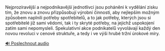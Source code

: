 
Nejprozíravější a nejpodnikavější jednotlivci jsou poháněni k vydělání zisku tím, že znovu a znovu přizpůsobují výrobní činnosti, aby nejlepším možným způsobem naplnili potřeby spotřebitelů, a to jak potřeby, kterých jsou si spotřebitelé již sami vědomi, tak i ty skryté potřeby, na jejichž uspokojení zatím sami nepomysleli. Spekulativní akce podnikatelů vyvolávají každý den novou revoluci v cenové struktuře, a tedy i ve výši hrubé tržní úrokové míry.

[🔊 Poslechnout audio](/data/7-paragraphs/audio/chapter_98/para_008-Nejprozravj-a-nejpodnikavj-jednotlivci-jsou.mp3)
